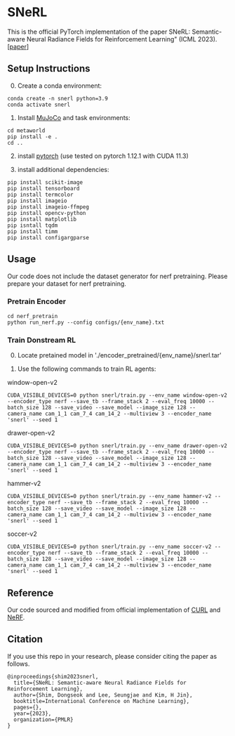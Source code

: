 # SNeRL

This is the official PyTorch implementation of the paper SNeRL: Semantic-aware Neural Radiance Fields for Reinforcement Learning" (ICML 2023). [[paper](https://arxiv.org/abs/2301.11520)]

## Setup Instructions
0. Create a conda environment:
```
conda create -n snerl python=3.9
conda activate snerl
```

1. Install [MuJoCo](https://github.com/deepmind/mujoco) and task environments:
```
cd metaworld
pip install -e .
cd ..
```

2. install [pytorch](https://pytorch.org/get-started/locally/) (use tested on pytorch 1.12.1 with CUDA 11.3)



3. install additional dependencies:
```
pip install scikit-image
pip install tensorboard
pip install termcolor
pip install imageio
pip install imageio-ffmpeg
pip install opencv-python
pip install matplotlib
pip isntall tqdm
pip install timm
pip install configargparse
```





## Usage
Our code does not include the dataset generator for nerf pretraining. Please prepare your dataset for nerf pretraining.

### Pretrain Encoder
```
cd nerf_pretrain
python run_nerf.py --config configs/{env_name}.txt
```

### Train Donstream RL
0. Locate pretained model in './encoder_pretrained/{env_name}/snerl.tar'


1. Use the following commands to train RL agents:


window-open-v2
```
CUDA_VISIBLE_DEVICES=0 python snerl/train.py --env_name window-open-v2 --encoder_type nerf --save_tb --frame_stack 2 --eval_freq 10000 --batch_size 128 --save_video --save_model --image_size 128 --camera_name cam_1_1 cam_7_4 cam_14_2 --multiview 3 --encoder_name 'snerl' --seed 1
```

drawer-open-v2
```
CUDA_VISIBLE_DEVICES=0 python snerl/train.py --env_name drawer-open-v2 --encoder_type nerf --save_tb --frame_stack 2 --eval_freq 10000 --batch_size 128 --save_video --save_model --image_size 128 --camera_name cam_1_1 cam_7_4 cam_14_2 --multiview 3 --encoder_name 'snerl' --seed 1
```

hammer-v2
```
CUDA_VISIBLE_DEVICES=0 python snerl/train.py --env_name hammer-v2 --encoder_type nerf --save_tb --frame_stack 2 --eval_freq 10000 --batch_size 128 --save_video --save_model --image_size 128 --camera_name cam_1_1 cam_7_4 cam_14_2 --multiview 3 --encoder_name 'snerl' --seed 1
```

soccer-v2
```
CUDA_VISIBLE_DEVICES=0 python snerl/train.py --env_name soccer-v2 --encoder_type nerf --save_tb --frame_stack 2 --eval_freq 10000 --batch_size 128 --save_video --save_model --image_size 128 --camera_name cam_1_1 cam_7_4 cam_14_2 --multiview 3 --encoder_name 'snerl' --seed 1
```


## Reference
Our code sourced and modified from official implementation of [CURL](https://github.com/MishaLaskin/curl) and [NeRF](https://github.com/yenchenlin/nerf-pytorch).


## Citation
If you use this repo in your research, please consider citing the paper as follows.
```
@inproceedings{shim2023snerl,
  title={SNeRL: Semantic-aware Neural Radiance Fields for Reinforcement Learning},
  author={Shim, Dongseok and Lee, Seungjae and Kim, H Jin},
  booktitle=International Conference on Machine Learning},
  pages={},
  year={2023},
  organization={PMLR}
}
```
